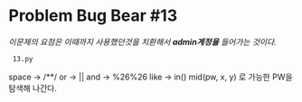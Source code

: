 # Problem Bug Bear #13

*이문제의 요점은 이때까지 사용했던것을 치환해서 **admin계정을** 들어가는 것이다.*

<code> 13.py </code>

space -> /**/
or -> ||
and -> %26%26
like -> in()
mid(pw, x, y) 로 가능한 PW을 탐색해 나간다.